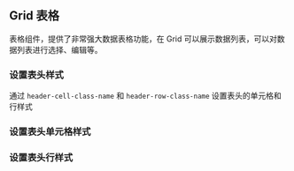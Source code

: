 <div class="demo-header">
<p class="overviewicon">
  <span class="wapi-list-form"/>
</p>

## Grid 表格

<nova-uxlink widget-name="Grid"></nova-uxlink>

表格组件，提供了非常强大数据表格功能，在 Grid 可以展示数据列表，可以对数据列表进行选择、编辑等。
</div>

### 设置表头样式

通过 `header-cell-class-name` 和 `header-row-class-name` 设置表头的单元格和行样式

### 设置表头单元格样式

<nova-demo-view link="grid/custom-style/header-style/header-cell-style"></nova-demo-view>

### 设置表头行样式

<nova-demo-view link="grid/custom-style/header-style/header-row-style"></nova-demo-view>

<br>
